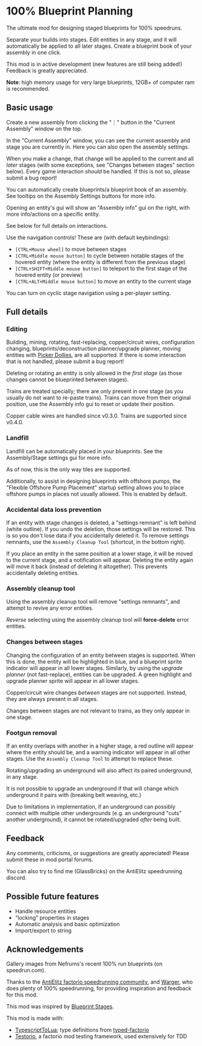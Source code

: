 # 100% Blueprint Planning

The ultimate mod for designing staged blueprints for 100% speedruns.

Separate your builds into stages. Edit entities in any stage, and it will automatically be applied to all later stages. Create a blueprint book of your assembly in one click.

This mod is in active development (new features are still being added!) Feedback is greatly appreciated.

**Note**: high memory usage for very large blueprints, 12GB+ of computer ram is recommended.

## Basic usage

Create a new assembly from clicking the "⋮" button in the "Current Assembly" window on the top.

In the "Current Assembly" window, you can see the current assembly and stage you are currently in.
Here you can also open the assembly settings.

When you make a change, that change will be applied to the current and all _later_ stages (with some exceptions, see "Changes between stages" section below).
Every game interaction _should_ be handled. If this is not so, please submit a bug report!

You can automatically create blueprints/a blueprint book of an assembly. See tooltips on the Assembly Settings buttons for more info.

Opening an entity's gui will show an "Assembly info" gui on the right, with more info/actions on a specific entity.

See below for full details on interactions.

Use the navigation controls! These are (with default keybindings):

- `[CTRL+Mouse wheel]` to move between stages
- `[CTRL+Middle mouse button]` to cycle between notable stages of the hovered entity (where the entity is different from the previous stage)
- `[CTRL+SHIFT+Middle mouse button]` to teleport to the first stage of the hovered entity (or preview)
- `[CTRL+ALT+Middle mouse button]` to move an entity to the current stage

You can turn on cyclic stage navigation using a per-player setting.

## Full details

### Editing

Building, mining, rotating, fast-replacing, copper/circuit wires, configuration changing, blueprints/deconstruction planner/upgrade planner, moving entities with [Picker Dollies](https://mods.factorio.com/mod/PickerDollies), are all supported. If there is some interaction that is not handled, please submit a bug report!

Deleting or rotating an entity is only allowed in the _first stage_ (as those changes cannot be blueprinted between stages).

Trains are treated specially; there are only present in one stage (as you usually do not want to re-paste trains).
Trains can move from their original position, use the Assembly info gui to reset or update their position.

Copper cable wires are handled since v0.3.0. Trains are supported since v0.4.0.

### Landfill

Landfill can be automatically placed in your blueprints. See the Assembly/Stage settings gui for more info.

As of now, this is the only way tiles are supported.

Additionally, to assist in designing blueprints with offshore pumps, the "Flexible Offshore Pump Placement" startup setting allows you to place offshore pumps in places not usually allowed. This is enabled by default.

### Accidental data loss prevention

If an entity with stage changes is deleted, a "settings remnant" is left behind (white outline). If you undo the deletion, those settings will be restored. This is so you don't lose data if you accidentally deleted it.
To remove settings remnants, use the `Assembly Cleanup Tool` (shortcut, in the bottom right).

If you place an entity in the same position at a lower stage, it will be moved to the current stage, and a notification will appear. Deleting the entity again will move it back (instead of deleting it altogether). This prevents accidentally deleting entities.

### Assembly cleanup tool

Using the assembly cleanup tool will remove "settings remnants", and attempt to revive any error entities.

_Reverse_ selecting using the assembly cleanup tool will **force-delete** error entities.

### Changes between stages

Changing the configuration of an entity between stages is supported. When this is done, the entity will be highlighted in blue, and a blueprint sprite indicator will appear in all lower stages.
Similarly, by using the _upgrade planner_ (not fast-replace), entities can be upgraded. A green highlight and upgrade planner sprite will appear in all lower stages.

Copper/circuit wire changes _between_ stages are not supported. Instead, they are always present in all stages.

Changes between stages are not relevant to trains, as they only appear in one stage.

### Footgun removal

If an entity overlaps with another in a higher stage, a red outline will appear where the entity should be, and a warning indicator will appear in all other stages. Use the `Assembly Cleanup Tool` to attempt to replace these.

Rotating/upgrading an underground will also affect its paired underground, in any stage.

It is not possible to upgrade an underground if that will change which underground it pairs with (breaking belt weaving, etc.)

Due to limitations in implementation, if an underground can possibly connect with multiple other undergrounds (e.g. an underground "cuts" another underground), it cannot be rotated/upgraded _after_ being built.

## Feedback

Any comments, criticisms, or suggestions are greatly appreciated!
Please submit these in mod portal forums.

You can also try to find me (GlassBricks) on the AntiElitz speedrunning discord.

## Possible future features

- Handle resource entities
- "locking" properties in stages
- Automatic analysis and basic optimization
- Import/export to string

## Acknowledgements

Gallery images from Nefrums's recent 100% run blueprints (on speedrun.com).

Thanks to the [AntiElitz factorio speedrunning community](https://discord.gg/AntiElitz), and [Warger](https://discord.com/invite/nfkbu6qSCj), who does plenty of 100% speedrunning, for providing inspiration and feedback for this mod.

This mod was inspired by [Blueprint Stages](https://mods.factorio.com/mod/blueprint-stages).

This mod is made with:

- [TypescriptToLua](https://typescripttolua.github.io/); type definitions from [typed-factorio](https://github.com/GlassBricks/typed-factorio)
- [Testorio](https://mods.factorio.com/mod/testorio), a factorio mod testing framework, used extensively for TDD
